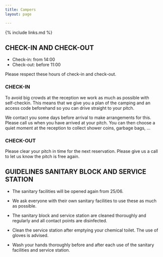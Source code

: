 ```yaml
---
title: Campers
layout: page

---
```


{% include links.md %}

## CHECK-IN AND CHECK-OUT

* Check-in: from 14:00
* Check-out: before 11:00

Please respect these hours of check-in and check-out.

### CHECK-IN

To avoid big crowds at the reception we work as much as possible with self-checkin.
This means that we give you a plan of the camping and an access code beforehand so
you can drive straight to your pitch.

We contact you some days before arrival to make arrangements for this.
Please call us when you have arrived at your pitch. You can then choose a quiet moment
at the reception to collect shower coins, garbage bags, ...

### CHECK-OUT

Please clear your pitch in time for the next reservation.
Please give us a call to let us know the pitch is free again.

## GUIDELINES SANITARY BLOCK AND SERVICE STATION

* The sanitary facilities will be opened again from 25/06. 

* We ask everyone with their own sanitary facilities to use these as much as possible.

* The sanitary block and service station are cleaned thoroughly and regularly
and all contact points are disinfected.

* Clean the service station after emptying your chemical toilet. The use of gloves is advised.

* Wash your hands thoroughly before and after each use of the sanitary facilities
and service station.
